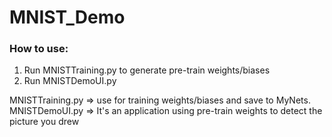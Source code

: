# MNIST_Demo

### How to use:
1. Run MNISTTraining.py to generate pre-train weights/biases
2. Run MNISTDemoUI.py


MNISTTraining.py => use for training weights/biases and save to MyNets.
MNISTDemoUI.py => It's an application using pre-train weights to detect the picture you drew
